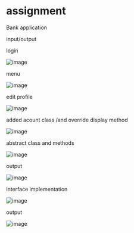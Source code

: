 # assignment

Bank application

input/output

login

![image](https://user-images.githubusercontent.com/91982125/214517121-24bfb4be-7028-478e-b922-81f7e287d1b3.png)

menu

![image](https://user-images.githubusercontent.com/91982125/214517331-2f326fa4-5f59-4f26-9f64-541647042bf0.png)

edit profile

![image](https://user-images.githubusercontent.com/91982125/214517512-41bfe266-be8c-4500-bb8d-35af7d8ff900.png)


added acount class /and override display method

![image](https://user-images.githubusercontent.com/91982125/214517691-6df1d617-c0df-4213-8801-b83fa735a431.png)


abstract class and methods 

![image](https://user-images.githubusercontent.com/91982125/215045090-08b49066-4ce8-4745-89a5-16c84a586f8a.png)

output

![image](https://user-images.githubusercontent.com/91982125/215045412-e2bd6d77-1455-4cf8-be07-d3ae9355b42a.png)




interface implementation

![image](https://user-images.githubusercontent.com/91982125/215045216-72e10be6-583a-46d2-a4b3-67aff6a06c92.png)

output

![image](https://user-images.githubusercontent.com/91982125/215045313-fba707d3-0735-4696-a9ec-0eff764d56dc.png)




